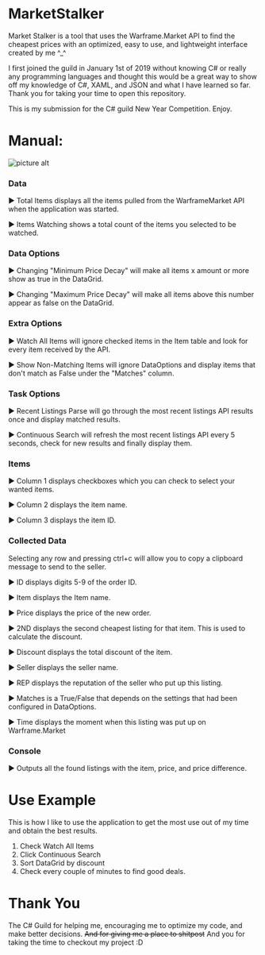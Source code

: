 
# MarketStalker #
Market Stalker is a tool that uses the Warframe.Market API to find the cheapest prices with an optimized, easy to use, and lightweight interface created by me ^_^

I first joined the guild in January 1st of 2019 without knowing C# or really any programming languages and thought 
this would be a great way to show off my knowledge of C#, XAML, and JSON and what I have learned so far.
Thank you for taking your time to open this repository.

This is my submission for the C# guild New Year Competition.
Enjoy.

# Manual: #

![picture alt](https://img.pidgey.software/f/AvailableProblemPopularPart.png)

### Data ###

►  Total Items displays all the items pulled from the WarframeMarket API when the application was started.

► Items Watching shows a total count of the items you  selected to be watched.

### Data Options ###

►  Changing "Minimum Price Decay" will make all items x amount or more show as true in the DataGrid.

► Changing "Maximum Price Decay" will make all items above this number appear as false on the DataGrid.

### Extra Options ###

► Watch All Items will ignore checked items in the Item table and look for every item received by the API.

► Show Non-Matching Items will ignore DataOptions and display items that don't match as False under the "Matches" column.

### Task Options ###

► Recent Listings Parse will go through the most recent listings API results once and display matched results.

► Continuous Search will refresh the most recent listings API every 5 seconds, check for new results and finally display them.

### Items ###

► Column 1 displays checkboxes which you can check to select your wanted items.

► Column 2 displays the item name.

► Column 3 displays the item ID.

### Collected Data ###

Selecting any row and pressing ctrl+c will allow you to copy a clipboard message to send to the seller.

► ID displays digits 5-9 of the order ID.

► Item displays the Item name.

► Price displays the price of the new order.

► 2ND displays the second cheapest listing for that item. This is used to calculate the discount.

► Discount displays the total discount of the item.

► Seller displays the seller name.

► REP displays the reputation of the seller who put up this listing.

► Matches is a True/False that depends on the settings that had been configured in DataOptions.

► Time displays the moment when this listing was put up on Warframe.Market


### Console ###

► Outputs all the found listings with the item, price, and price difference.

# Use Example #

This is how I like to use the application to get the most use out of my time and obtain the best results.

1. Check Watch All Items
2. Click Continuous Search
3. Sort DataGrid by discount
4. Check every couple of minutes to find good deals.

# Thank You #
The C# Guild for helping me, encouraging me to optimize my code, and make better decisions. ~~And for giving me a place to shitpost~~ And you for taking the time to checkout my project :D
